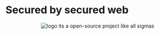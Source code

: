 # Secured by secured web
<p align="center">
  <img src="https://raw.githubusercontent.com/GGHUNTER12/secured-web/refs/heads/main/images/secured-favicon.png" alt="logo">
its a open-source project like all sigmas
